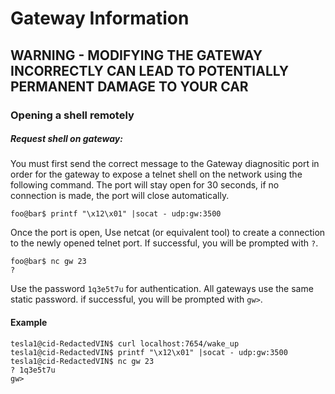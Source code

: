 # Gateway Information

## WARNING - MODIFYING THE GATEWAY INCORRECTLY CAN LEAD TO POTENTIALLY PERMANENT DAMAGE TO YOUR CAR  


### Opening a shell remotely


##### Request shell on gateway: 

You must first send the correct message to the Gateway diagnositic port in order for the gateway to expose a telnet shell on the network using the following command. The port will stay open for 30 seconds, if no connection is made, the port will close automatically.

```console
foo@bar$ printf "\x12\x01" |socat - udp:gw:3500
```

Once the port is open, Use netcat (or equivalent tool) to create a connection to the newly opened telnet port. If successful, you will be prompted with `?`.
```console
foo@bar$ nc gw 23
?
```

Use the password `1q3e5t7u` for authentication. All gateways use the same static password. if successful, you will be prompted with `gw>`.

#### Example

```console
tesla1@cid-RedactedVIN$ curl localhost:7654/wake_up
tesla1@cid-RedactedVIN$ printf "\x12\x01" |socat - udp:gw:3500
tesla1@cid-RedactedVIN$ nc gw 23
? 1q3e5t7u
gw> 
```


